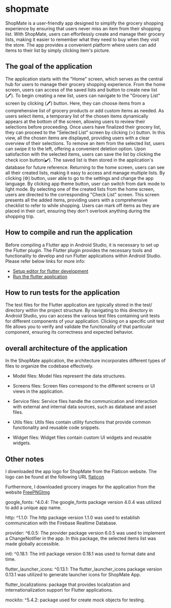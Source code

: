 # shopmate
ShopMate is a user-friendly app designed to simplify the grocery shopping experience by ensuring that users never miss an item from their shopping list. With ShopMate, users can effortlessly create and manage their grocery lists, making it easier to remember what they need to buy when they visit the store. The app provides a convenient platform where users can add items to their list by simply clicking item's picture.

## The goal of the application
The application starts with the "Home" screen, which serves as the central hub for users to manage their grocery shopping experience. From the home screen, users can access of the saved lists and button to create new list (🖊️).
To begin creating a new list, users can navigate to the "Grocery List" screen by clicking (🖊️) button. Here, they can choose items from a comprehensive list of grocery products or add custom items as needed. As users select items, a temporary list of the chosen items dynamically appears at the bottom of the screen, allowing users to review their selections before proceeding.
Once users have finalized their grocery list, they can proceed to the "Selected List" screen by clicking (>) button. In this view, all the chosen items are displayed, providing users with a clear overview of their selections. To remove an item from the selected list, users can swipe it to the left, offering a convenient deletion option.
Upon satisfaction with the selected items, users can save the list by clicking the check icon button(✔️). The saved list is then stored in the application's database for future reference. Returning to the home screen, users can see all their created lists, making it easy to access and manage multiple lists. By clicking (⚙️) button, user able to go to the settings and change the app language. By clicking app theme button, user can switch from dark mode to light mode.
By selecting one of the created lists from the home screen, users are directed to the corresponding "Check List" screen. This screen presents all the added items, providing users with a comprehensive checklist to refer to while shopping. Users can mark off items as they are placed in their cart, ensuring they don't overlook anything during the shopping trip.


## How to compile and run the application
Before compiling a Flutter app in Android Studio, it is necessary to set up the Flutter plugin.
The Flutter plugin provides the necessary tools and functionality to develop and run Flutter
applications within Android Studio. Please refer below links for more info:
- [Setup editor for flutter development](https://docs.flutter.dev/get-started/editor?tab=androidstudio)
- [Run the flutter application](https://docs.flutter.dev/tools/android-studio)


## How to run tests for the application
The test files for the Flutter application are typically stored in the test/ directory within the project structure.
By navigating to this directory in Android Studio, you can access the various test files containing unit tests for
different components of your application. Clicking on a specific unit test file allows you to verify and validate the functionality of that particular component, ensuring its correctness and expected behavior.

## overall architecture of the application
In the ShopMate application, the architecture incorporates different types of files to organize the codebase effectively.

- Model files: Model files represent the data structures.

- Screens files: Screen files correspond to the different screens or UI views in the application.

- Service files: Service files handle the communication and interaction with external and internal data sources, such as database and asset files.

- Utils files: Utils files contain utility functions that provide common functionality and reusable code snippets.

- Widget files: Widget files contain custom UI widgets and reusable widgets.

## Other notes

I downloaded the app logo for ShopMate from the Flaticon website. The logo can be found at the following URL [flaticon](https://www.flaticon.com/free-icon/shopping-bag_3514242?term=grocery&page=1&position=5&origin=search&related_id=3514242)

Furthermore, I downloaded grocery images for the application from the website [FreePNGImg](https://freepngimg.com)

google_fonts: ^4.0.4: The google_fonts package version 4.0.4 was utilized to add a unique app name.

http: ^1.1.0: The http package version 1.1.0 was used to establish communication with the Firebase Realtime Database.

provider: ^6.0.5: The provider package version 6.0.5 was used to implement a ChangeNotifier in the app. In this package, the selected items list was made globally accessible.

intl: ^0.18.1: The intl package version 0.18.1 was used to format date and time.

flutter_launcher_icons: ^0.13.1: The flutter_launcher_icons package version 0.13.1 was utilized to generate launcher icons for ShopMate App.

flutter_localizations: package that provides localization and internationalization support for Flutter applications.

mockito: ^5.4.2:  package used for create mock objects for testing.